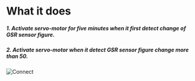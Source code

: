 # What it does

##### 1. Activate servo-motor for five minutes when it first detect change of GSR sensor figure.


##### 2. Activate servo-motor when it detect GSR sensor figure change more than 50.

![Connect](https://user-images.githubusercontent.com/60314331/75846073-6aad6600-5e1e-11ea-96d1-a59bf75cebf7.gif)
